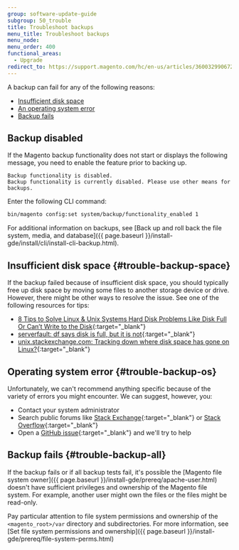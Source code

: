 ```yaml
---
group: software-update-guide
subgroup: 50_trouble
title: Troubleshoot backups
menu_title: Troubleshoot backups
menu_node:
menu_order: 400
functional_areas:
  - Upgrade
redirect_to: https://support.magento.com/hc/en-us/articles/360032990672
---
```


A backup can fail for any of the following reasons:

*  [Insufficient disk space](#trouble-backup-space)
*  [An operating system error](#trouble-backup-os)
*  [Backup fails](#trouble-backup-all)

## Backup disabled

If the Magento backup functionality does not start or displays the following message, you need to enable the feature prior to backing up.

```terminal
Backup functionality is disabled.
Backup functionality is currently disabled. Please use other means for backups.
```

Enter the following CLI command:

```bash
bin/magento config:set system/backup/functionality_enabled 1
```

For additional information on backups, see [Back up and roll back the file system, media, and database]({{ page.baseurl }}/install-gde/install/cli/install-cli-backup.html).

## Insufficient disk space {#trouble-backup-space}

If the backup failed because of insufficient disk space, you should typically free up disk space by moving some files to another storage device or drive. However, there might be other ways to resolve the issue. See one of the following resources for tips:

*  [8 Tips to Solve Linux & Unix Systems Hard Disk Problems Like Disk Full Or Can’t Write to the Disk](http://www.cyberciti.biz/datacenter/linux-unix-bsd-osx-cannot-write-to-hard-disk){:target="_blank"}
*  [serverfault: df says disk is full, but it is not](http://serverfault.com/questions/315181/df-says-disk-is-full-but-it-is-not){:target="_blank"}
*  [unix.stackexchange.com: Tracking down where disk space has gone on Linux?](http://unix.stackexchange.com/questions/125429/tracking-down-where-disk-space-has-gone-on-linux){:target="_blank"}

## Operating system error {#trouble-backup-os}

Unfortunately, we can't recommend anything specific because of the variety of errors you might encounter. We can suggest, however, you:

*  Contact your system administrator
*  Search public forums like [Stack Exchange](http://unix.stackexchange.com){:target="_blank"} or [Stack Overflow](http://stackoverflow.com){:target="_blank"}
*  Open a [GitHub issue](https://github.com/magento/magento2/issues){:target="_blank"} and we'll try to help

## Backup fails {#trouble-backup-all}

If the backup fails or if all backup tests fail, it's possible the [Magento file system owner]({{ page.baseurl }}/install-gde/prereq/apache-user.html) doesn't have sufficient privileges and ownership of the Magento file system. For example, another user might own the files or the files might be read-only.

Pay particular attention to file system permissions and ownership of the `<magento_root>/var` directory and subdirectories. For more information, see [Set file system permissions and ownership]({{ page.baseurl }}/install-gde/prereq/file-system-perms.html)
